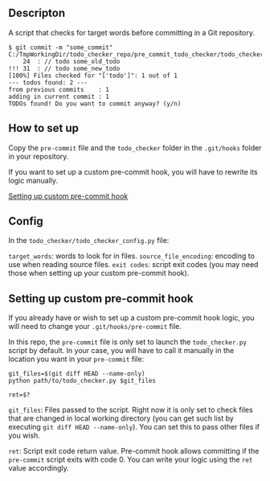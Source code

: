 ## Descripton

A script that checks for target words before committing in a Git repository.

```
$ git commit -m "some_commit"
C:/TmpWorkingDir/todo_checker_repo/pre_commit_todo_checker/todo_checker/src/file.cpp
    24  : // todo some_old_todo
!!! 31  : // todo some_new_todo
[100%] Files checked for "['todo']": 1 out of 1
--- todos found: 2 ---
from previous commits    : 1
adding in current commit : 1
TODOs found! Do you want to commit anyway? (y/n) 
```

## How to set up

Copy the `pre-commit` file and the `todo_checker` folder in the `.git/hooks` folder in your repository.

If you want to set up a custom pre-commit hook, you will have to rewrite its logic manually.

[Setting up custom pre-commit hook](https://github.com/eschubarov/pre_commit_todo_checker/edit/main/README.md#config)

## Config

In the `todo_checker/todo_checker_config.py` file:

`target_words`: words to look for in files.
`source_file_encoding`: encoding to use when reading source files.
`exit codes`: script exit codes (you may need those when setting up your custom pre-commit hook).

## Setting up custom pre-commit hook

If you already have or wish to set up a custom pre-commit hook logic, you will need to change your `.git/hooks/pre-commit` file.

In this repo, the `pre-commit` file is only set to launch the `todo_checker.py` script by default. In your case, you will have to call it manually in the location you want in your `pre-commit` file:
```
git_files=$(git diff HEAD --name-only)
python path/to/todo_checker.py $git_files

ret=$?
```

`git_files`: Files passed to the script. Right now it is only set to check files that are changed in local working directory (you can get such list by executing `git diff HEAD --name-only`). You can set this to pass other files if you wish.

`ret`: Script exit code return value. Pre-commit hook allows committing if the `pre-commit` script exits with code 0. You can write your logic using the `ret` value accordingly.

